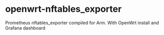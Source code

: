 # openwrt-nftables_exporter
Prometheus nftables_exporter compiled for Arm. With OpenWrt install and Grafana dashboard
